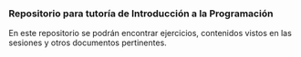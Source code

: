 ### Repositorio para tutoría de Introducción a la Programación

En este repositorio se podrán encontrar ejercicios, contenidos vistos en las sesiones y otros documentos pertinentes.


